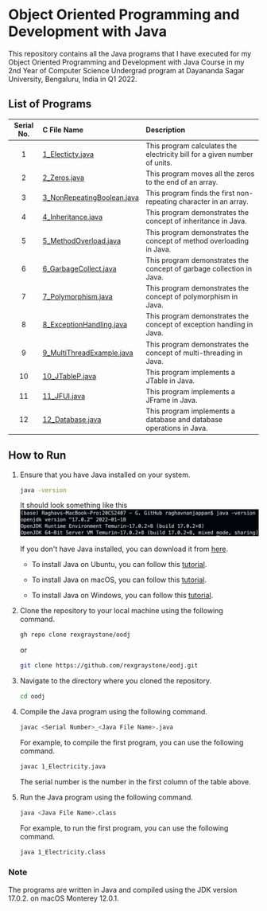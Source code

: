 # Object Oriented Programming and Development with Java

This repository contains all the Java programs that I have executed for my Object Oriented Programming and Development with Java Course in my 2nd Year of Computer Science Undergrad program at Dayananda Sagar University, Bengaluru, India in Q1 2022.

## List of Programs

| Serial No. | C File Name | Description |
| :---: | :--- | :--- |
| 1  | [1_Electicty.java](https://github.com/rexgraystone/oodj/blob/master/1_Electricity.java) | This program calculates the electricity bill for a given number of units. |
| 2  | [2_Zeros.java](https://github.com/rexgraystone/oodj/blob/master/2_Zeroes.java) | This program moves all the zeros to the end of an array. |
| 3  | [3_NonRepeatingBoolean.java](https://github.com/rexgraystone/oodj/blob/master/3_NonRepeatingBoolean.java) | This program finds the first non-repeating character in an array. |
| 4  | [4_Inheritance.java](https://github.com/rexgraystone/oodj/blob/master/4_Inheritance.java) | This program demonstrates the concept of inheritance in Java. |
| 5  | [5_MethodOverload.java](https://github.com/rexgraystone/oodj/blob/master/5_MethodOverload.java) | This program demonstrates the concept of method overloading in Java. |
| 6  | [6_GarbageCollect.java](https://github.com/rexgraystone/oodj/blob/master/6_GarbageCollect.java) | This program demonstrates the concept of garbage collection in Java. |
| 7  | [7_Polymorphism.java](https://github.com/rexgraystone/oodj/blob/master/7_Polymorphism.java) | This program demonstrates the concept of polymorphism in Java. |
| 8  | [8_ExceptionHandling.java](https://github.com/rexgraystone/oodj/blob/master/8_ExceptionHandling.java) | This program demonstrates the concept of exception handling in Java. |
| 9  | [9_MultiThreadExample.java](https://github.com/rexgraystone/oodj/blob/master/9_MultiThreadExample.java) | This program demonstrates the concept of multi-threading in Java. |
| 10  | [10_JTableP.java](https://github.com/rexgraystone/oodj/blob/master/10_JTableP.java) | This program implements a JTable in Java. |
| 11  | [11_JFUI.java](https://github.com/rexgraystone/oodj/blob/master/11_JFUI.java) | This program implements a JFrame in Java. |
| 12  | [12_Database.java](https://github.com/rexgraystone/oodj/blob/master/12_Database.java) | This program implements a database and database operations in Java. |

## How to Run

1. Ensure that you have Java installed on your system.

    ```bash
    java -version
    ```

    It should look something like this ![Java Version](Images/JDK_Version.png "Java Version")

    If you don't have Java installed, you can download it from [here](https://www.oracle.com/in/java/technologies/javase-downloads.html).

    - To install Java on Ubuntu, you can follow this [tutorial](https://www.digitalocean.com/community/tutorials/how-to-install-java-with-apt-on-ubuntu-20-04).

    - To install Java on macOS, you can follow this [tutorial](https://www3.ntu.edu.sg/home/ehchua/programming/howto/JDK_Howto.html).

    - To install Java on Windows, you can follow this [tutorial](https://www3.ntu.edu.sg/home/ehchua/programming/howto/JDK_Howto.html).

2. Clone the repository to your local machine using the following command.

    ```bash
    gh repo clone rexgraystone/oodj
    ```

    or

    ```bash
    git clone https://github.com/rexgraystone/oodj.git
    ```
3. Navigate to the directory where you cloned the repository.

    ```bash
    cd oodj
    ```

4. Compile the Java program using the following command.

    ```bash
    javac <Serial Number>_<Java File Name>.java
    ```
    For example, to compile the first program, you can use the following command.

    ```bash
    javac 1_Electricity.java
    ```

    The serial number is the number in the first column of the table above.

5. Run the Java program using the following command.

    ```bash
    java <Java File Name>.class
    ```

    For example, to run the first program, you can use the following command.

    ```bash
    java 1_Electricity.class
    ```

### Note

The programs are written in Java and compiled using the JDK version 17.0.2. on macOS Monterey 12.0.1.
